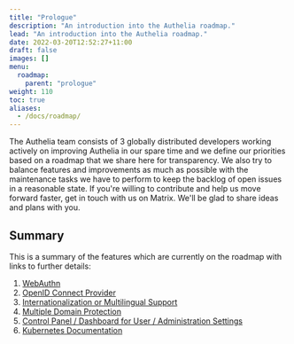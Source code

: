 ```yaml
---
title: "Prologue"
description: "An introduction into the Authelia roadmap."
lead: "An introduction into the Authelia roadmap."
date: 2022-03-20T12:52:27+11:00
draft: false
images: []
menu:
  roadmap:
    parent: "prologue"
weight: 110
toc: true
aliases:
  - /docs/roadmap/
---
```


The Authelia team consists of 3 globally distributed developers working actively on improving Authelia in our spare time
and we define our priorities based on a roadmap that we share here for transparency. We also try to balance features and
improvements as much as possible with the maintenance tasks we have to perform to keep the backlog of open issues in a
reasonable state. If you're willing to contribute and help us move forward faster, get in touch with us on Matrix. We'll
be glad to share ideas and plans with you.

## Summary

This is a summary of the features which are currently on the roadmap with links to further details:

1. [WebAuthn](../active/webauthn.md)
2. [OpenID Connect Provider](../active/openid-connect.md)
3. [Internationalization or Multilingual Support](../active/internationalization.md)
4. [Multiple Domain Protection](../active/multi-domain-protection.md)
5. [Control Panel / Dashboard for User / Administration Settings](../active/dashboard-control-panel.md)
6. [Kubernetes Documentation](../active/kubernetes-documentation.md)
